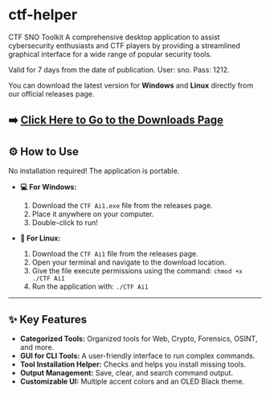 # ctf-helper
CTF SNO Toolkit  A comprehensive desktop application to assist cybersecurity enthusiasts and CTF players by providing a streamlined graphical interface for a wide range of popular security tools.

Valid for 7 days from the date of publication.
User: sno.
Pass: 1212.

You can download the latest version for **Windows** and **Linux** directly from our official releases page.

**➡️ [Click Here to Go to the Downloads Page](https://github.com/snoopzx/ctf-helper/releases/latest)**
---

## ⚙️ How to Use

No installation required! The application is portable.

* **💻 For Windows:**
    1.  Download the `CTF Ai1.exe` file from the releases page.
    2.  Place it anywhere on your computer.
    3.  Double-click to run!

* **🐧 For Linux:**
    1.  Download the `CTF Ai1` file from the releases page.
    2.  Open your terminal and navigate to the download location.
    3.  Give the file execute permissions using the command: `chmod +x ./CTF Ai1`
    4.  Run the application with: `./CTF Ai1`

---

## ✨ Key Features

- **Categorized Tools:** Organized tools for Web, Crypto, Forensics, OSINT, and more.
- **GUI for CLI Tools:** A user-friendly interface to run complex commands.
- **Tool Installation Helper:** Checks and helps you install missing tools.
- **Output Management:** Save, clear, and search command output.
- **Customizable UI:** Multiple accent colors and an OLED Black theme.
